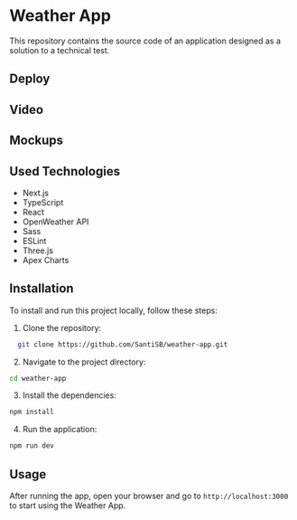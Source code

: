 # Weather App

This repository contains the source code of an application designed as a solution to a technical test.

## Deploy


## Video


## Mockups



## Used Technologies

- Next.js
- TypeScript
- React
- OpenWeather API
- Sass
- ESLint
- Three.js
- Apex Charts

## Installation

To install and run this project locally, follow these steps:

1. Clone the repository:

```bash
  git clone https://github.com/SantiSB/weather-app.git
```

2. Navigate to the project directory:

```bash
cd weather-app
```

3. Install the dependencies:
   
```bash
npm install
```

4. Run the application:

```bash
npm run dev
```

## Usage

After running the app, open your browser and go to `http://localhost:3000` to start using the Weather App.
